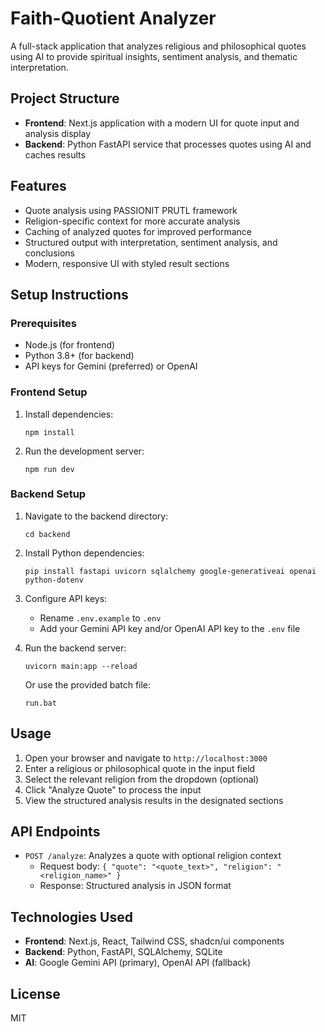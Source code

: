 # Faith-Quotient Analyzer

A full-stack application that analyzes religious and philosophical quotes using AI to provide spiritual insights, sentiment analysis, and thematic interpretation.

## Project Structure

- **Frontend**: Next.js application with a modern UI for quote input and analysis display
- **Backend**: Python FastAPI service that processes quotes using AI and caches results

## Features

- Quote analysis using PASSIONIT PRUTL framework
- Religion-specific context for more accurate analysis
- Caching of analyzed quotes for improved performance
- Structured output with interpretation, sentiment analysis, and conclusions
- Modern, responsive UI with styled result sections

## Setup Instructions

### Prerequisites

- Node.js (for frontend)
- Python 3.8+ (for backend)
- API keys for Gemini (preferred) or OpenAI

### Frontend Setup

1. Install dependencies:
   ```
   npm install
   ```

2. Run the development server:
   ```
   npm run dev
   ```

### Backend Setup

1. Navigate to the backend directory:
   ```
   cd backend
   ```

2. Install Python dependencies:
   ```
   pip install fastapi uvicorn sqlalchemy google-generativeai openai python-dotenv
   ```

3. Configure API keys:
   - Rename `.env.example` to `.env`
   - Add your Gemini API key and/or OpenAI API key to the `.env` file

4. Run the backend server:
   ```
   uvicorn main:app --reload
   ```
   Or use the provided batch file:
   ```
   run.bat
   ```

## Usage

1. Open your browser and navigate to `http://localhost:3000`
2. Enter a religious or philosophical quote in the input field
3. Select the relevant religion from the dropdown (optional)
4. Click "Analyze Quote" to process the input
5. View the structured analysis results in the designated sections

## API Endpoints

- `POST /analyze`: Analyzes a quote with optional religion context
  - Request body: `{ "quote": "<quote_text>", "religion": "<religion_name>" }`
  - Response: Structured analysis in JSON format

## Technologies Used

- **Frontend**: Next.js, React, Tailwind CSS, shadcn/ui components
- **Backend**: Python, FastAPI, SQLAlchemy, SQLite
- **AI**: Google Gemini API (primary), OpenAI API (fallback)

## License

MIT